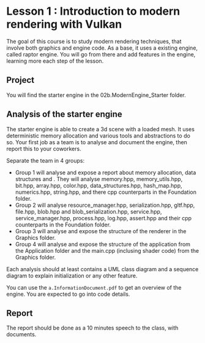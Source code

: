 # Lesson 1 : Introduction to modern rendering with Vulkan

The goal of this course is to study modern rendering techniques, that involve both graphics and engine code. As a base, it uses a existing engine, called raptor engine. You will go from there and add features in the engine, learning more each step of the lesson.

## Project

You will find the starter engine in the 02b.ModernEngine_Starter folder.

## Analysis of the starter engine

The starter engine is able to create a 3d scene with a loaded mesh. It uses deterministic memory allocation and various tools and abstractions to do so. Your first job as a team is to analyse and document the engine, then report this to your coworkers.

Separate the team in 4 groups:
- Group 1 will analyse and expose a report about memory allocation, data structures and . They will analyse memory.hpp, memory_utils.hpp, bit.hpp, array.hpp, color.hpp, data_structures.hpp, hash_map.hpp, numerics.hpp, string.hpp, and there cpp counterparts in the Foundation folder.
- Group 2 will analyse resource_manager.hpp, serialization.hpp, gltf.hpp, file.hpp, blob.hpp and blob_serialization.hpp, service.hpp, service_manager.hpp, process.hpp, log.hpp, assert.hpp and their cpp counterparts in the Foundation folder.
- Group 3 will analyse and expose the structure of the renderer in the Graphics folder.
- Group 4 will  analyse and expose the structure of the application from the Application folder and the main.cpp (inclusing shader code) from the Graphics folder.

Each analysis should at least contains a UML class diagram and a sequence diagram to explain initialization or any other feature.

You can use the `a.InformationDocument.pdf` to get an overview of the engine. You are expected to go into code details.

## Report

The report should be done as a 10 minutes speech to the class, with documents.